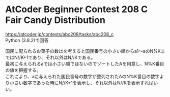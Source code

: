 # AtCoder Beginner Contest 208 C Fair Candy Distribution  
https://atcoder.jp/contests/abc208/tasks/abc208_c  
Python (3.8.2)で回答  

国民に配られるお菓子の数はを考えると国民番号の小さい順からa1～aのN%KまではN//K+1であり、それ以外はN//Kである。  
最初に与えられるaでは小さい順ではないのでソートしたAを用意し、N%K番目の値を把握する。  
これにより、aに与えられた国民番号の数字が整列されたAのN%K番目の数字より小さい数字であった時にN//K+1を表示し、それ以外はN//Kを表示すればいい。
